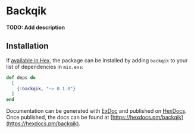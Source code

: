 # Backqik

**TODO: Add description**

## Installation

If [available in Hex](https://hex.pm/docs/publish), the package can be installed
by adding `backqik` to your list of dependencies in `mix.exs`:

```elixir
def deps do
  [
    {:backqik, "~> 0.1.0"}
  ]
end
```

Documentation can be generated with [ExDoc](https://github.com/elixir-lang/ex_doc)
and published on [HexDocs](https://hexdocs.pm). Once published, the docs can
be found at [https://hexdocs.pm/backqik](https://hexdocs.pm/backqik).

